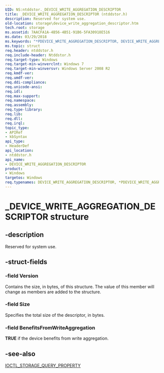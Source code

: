 ```yaml
---
UID: NS:ntddstor._DEVICE_WRITE_AGGREGATION_DESCRIPTOR
title: _DEVICE_WRITE_AGGREGATION_DESCRIPTOR (ntddstor.h)
description: Reserved for system use.
old-location: storage\device_write_aggregation_descriptor.htm
tech.root: storage
ms.assetid: 7AACFA1A-4B56-4B51-91B6-5FA30918E516
ms.date: 03/29/2018
ms.keywords: "*PDEVICE_WRITE_AGGREGATION_DESCRIPTOR, DEVICE_WRITE_AGGREGATION_DESCRIPTOR, DEVICE_WRITE_AGGREGATION_DESCRIPTOR structure [Storage Devices], PDEVICE_WRITE_AGGREGATION_DESCRIPTOR, PDEVICE_WRITE_AGGREGATION_DESCRIPTOR structure pointer [Storage Devices], _DEVICE_WRITE_AGGREGATION_DESCRIPTOR, ntddstor/DEVICE_WRITE_AGGREGATION_DESCRIPTOR, ntddstor/PDEVICE_WRITE_AGGREGATION_DESCRIPTOR, storage.device_write_aggregation_descriptor"
ms.topic: struct
req.header: ntddstor.h
req.include-header: Ntddstor.h
req.target-type: Windows
req.target-min-winverclnt: Windows 7
req.target-min-winversvr: Windows Server 2008 R2
req.kmdf-ver: 
req.umdf-ver: 
req.ddi-compliance: 
req.unicode-ansi: 
req.idl: 
req.max-support: 
req.namespace: 
req.assembly: 
req.type-library: 
req.lib: 
req.dll: 
req.irql: 
topic_type:
- APIRef
- kbSyntax
api_type:
- HeaderDef
api_location:
- ntddstor.h
api_name:
- DEVICE_WRITE_AGGREGATION_DESCRIPTOR
product:
- Windows
targetos: Windows
req.typenames: DEVICE_WRITE_AGGREGATION_DESCRIPTOR, *PDEVICE_WRITE_AGGREGATION_DESCRIPTOR
---
```


# _DEVICE_WRITE_AGGREGATION_DESCRIPTOR structure


## -description


Reserved for system use.


## -struct-fields




### -field Version

Contains the size, in bytes, of this structure. The value of this member will change as members are added 
      to the structure.


### -field Size

Specifies the total size of the descriptor, in bytes.


### -field BenefitsFromWriteAggregation

<b>TRUE</b> if the device benefits from write aggregation.


## -see-also




<a href="https://msdn.microsoft.com/library/windows/hardware/ff560590">IOCTL_STORAGE_QUERY_PROPERTY</a>
 

 

